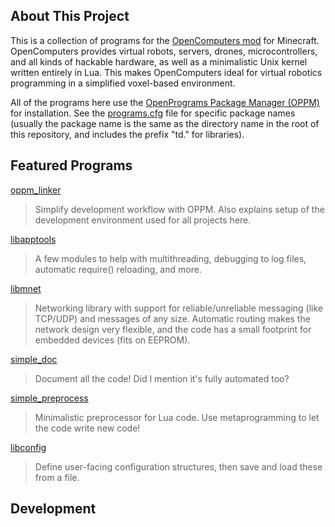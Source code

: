 ## About This Project

This is a collection of programs for the [OpenComputers mod](https://github.com/MightyPirates/OpenComputers) for Minecraft. OpenComputers provides virtual robots, servers, drones, microcontrollers, and all kinds of hackable hardware, as well as a minimalistic Unix kernel written entirely in Lua. This makes OpenComputers ideal for virtual robotics programming in a simplified voxel-based environment.

All of the programs here use the [OpenPrograms Package Manager (OPPM)](https://ocdoc.cil.li/tutorial:program:oppm) for installation. See the [programs.cfg](programs.cfg) file for specific package names (usually the package name is the same as the directory name in the root of this repository, and includes the prefix "td." for libraries).

## Featured Programs

[oppm_linker](oppm_linker)

> Simplify development workflow with OPPM. Also explains setup of the development environment used for all projects here.

[libapptools](libapptools)

> A few modules to help with multithreading, debugging to log files, automatic require() reloading, and more.

[libmnet](libmnet)

> Networking library with support for reliable/unreliable messaging (like TCP/UDP) and messages of any size. Automatic routing makes the network design very flexible, and the code has a small footprint for embedded devices (fits on EEPROM).

[simple_doc](simple_doc)

> Document all the code! Did I mention it's fully automated too?

[simple_preprocess](simple_preprocess)

> Minimalistic preprocessor for Lua code. Use metaprogramming to let the code write new code!

[libconfig](libconfig)

> Define user-facing configuration structures, then save and load these from a file.

## Development

